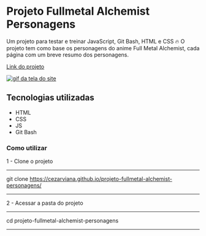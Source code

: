 # Projeto Fullmetal Alchemist Personagens

Um projeto para testar e treinar JavaScript, Git Bash, HTML e CSS 🔥
O projeto tem como base os personagens do anime Full Metal Alchemist, cada página com um breve resumo dos personagens.

[Link do projeto](https://cezarviana.github.io/projeto-fullmetal-alchemist-personagens/)

[<img src="src/imagens/fullmetalAlchemist.gif" alt="gif da tela do site">](https://cezarviana.github.io/projeto-fullmetal-alchemist-personagens/)

## Tecnologias utilizadas
- HTML
- CSS
- JS
- Git Bash

### Como utilizar

1 - Clone o projeto
***
git clone <https://cezarviana.github.io/projeto-fullmetal-alchemist-personagens/>
***

2 - Acessar a pasta do projeto
***
cd projeto-fullmetal-alchemist-personagens
***
